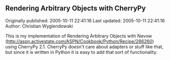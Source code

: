 ## Rendering Arbitrary Objects with CherryPy

Originally published: 2005-10-11 22:41:16
Last updated: 2005-10-11 22:41:16
Author: Christian Wyglendowski

This is my implementation of Rendering Arbitrary Objects with Nevow (http://aspn.activestate.com/ASPN/Cookbook/Python/Recipe/286260) using CherryPy 2.1.  CherryPy doesn't care about adapters or stuff like that, but since it is written in Python it is easy to add that sort of functionality.